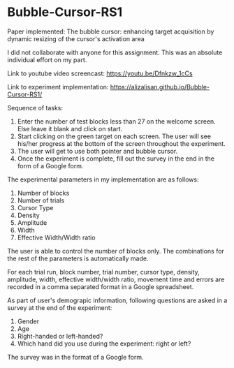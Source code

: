 # Bubble-Cursor-RS1

Paper implemented: The bubble cursor: enhancing target acquisition by dynamic resizing of the cursor's activation area

I did not collaborate with anyone for this assignment. This was an absolute individual effort on my part.

Link to youtube video screencast: https://youtu.be/Dfnkzw_1cCs

Link to experiment implementation: https://alizalisan.github.io/Bubble-Cursor-RS1/

Sequence of tasks:
1. Enter the number of test blocks less than 27 on the welcome screen. Else leave it blank and click on start.
2. Start clicking on the green target on each screen. The user will see his/her progress at the bottom of the screen throughout the experiment.
3. The user will get to use both pointer and bubble cursor.
4. Once the experiment is complete, fill out the survey in the end in the form of a Google form.

The experimental parameters in my implementation are as follows:
1. Number of blocks
2. Number of trials
3. Cursor Type
4. Density
5. Amplitude
6. Width
7. Effective Width/Width ratio

The user is able to control the number of blocks only. The combinations for the rest of the parameters is automatically made.

For each trial run, block number, trial number, cursor type, density, amplitude, width, effective width/width ratio, movement time and errors are recorded in a comma separated format in a Google spreadsheet.

As part of user's demograpic information, following questions are asked in a survey at the end of the experiment:
1. Gender
2. Age
3. Right-handed or left-handed?
4. Which hand did you use during the experiment: right or left?

The survey was in the format of a Google form.
